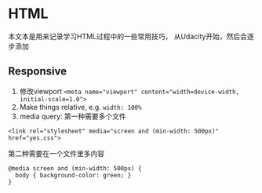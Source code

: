 # HTML
本文本是用来记录学习HTML过程中的一些常用技巧， 从Udacity开始，然后会逐步添加

## Responsive
1. 修改viewport `<meta name="viewport" content="width=device-width, initial-scale=1.0">`
2. Make things relative, e.g. `width: 100%`
3. media query: 
  第一种需要多个文件 

`<link rel="stylesheet" media="screen and (min-width: 500px)" href="yes.css">`

  第二种需要在一个文件里多内容
```
@media screen and (min-width: 500px) {
  body { background-color: green; }
}
```
